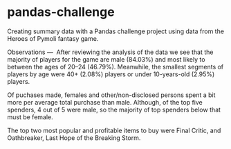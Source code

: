 # pandas-challenge
Creating summary data with a Pandas challenge project using data from the Heroes of Pymoli fantasy game.

Observations — 
After reviewing the analysis of the data we see that the majority of players for the game are male (84.03%) and most likely to between the ages of 20–24 (46.79%). Meanwhile, the smallest segments of players by age were 40+ (2.08%) players or under 10-years-old (2.95%) players.

Of puchases made, females and other/non-disclosed persons spent a bit more per average total purchase than male. Although, of the top five spenders, 4 out of 5 were male, so the majority of top spenders below that must be female. 

The top two most popular and profitable items to buy were Final Critic, and Oathbreaker, Last Hope of the Breaking Storm. 
